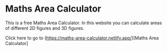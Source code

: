 # Maths Area Calculator

This is a free Maths Area Calculator. In this website you can calculate areas of different 2D figures and 3D figures.

Click here to go to (https://maths-area-calculator.netlify.app/)[Maths Area Calculator]
